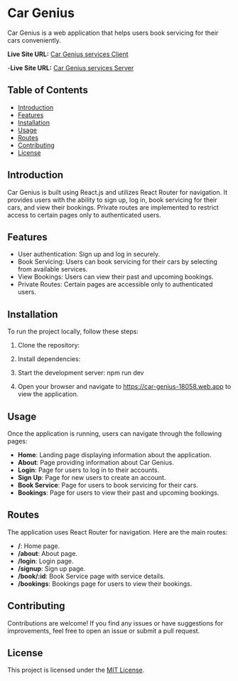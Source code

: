  # Car Genius

Car Genius is a web application that helps users book servicing for their cars conveniently.
 

**Live Site URL:** [Car Genius services Client](https://car-genius-18058.web.app)
 
-**Live Site URL:** [Car Genius services Server](https://car-genius-server-omega.vercel.app)
 

## Table of Contents
- [Introduction](#introduction)
- [Features](#features)
- [Installation](#installation)
- [Usage](#usage)
- [Routes](#routes)
- [Contributing](#contributing)
- [License](#license)

## Introduction

Car Genius is built using React.js and utilizes React Router for navigation. It provides users with the ability to sign up, log in, book servicing for their cars, and view their bookings. Private routes are implemented to restrict access to certain pages only to authenticated users.

## Features

- User authentication: Sign up and log in securely.
- Book Servicing: Users can book servicing for their cars by selecting from available services.
- View Bookings: Users can view their past and upcoming bookings.
- Private Routes: Certain pages are accessible only to authenticated users.

## Installation

To run the project locally, follow these steps:

1. Clone the repository:


2. Install dependencies:


3. Start the development server: npm run dev


4. Open your browser and navigate to https://car-genius-18058.web.app to view the application.

## Usage

Once the application is running, users can navigate through the following pages:

- **Home**: Landing page displaying information about the application.
- **About**: Page providing information about Car Genius.
- **Login**: Page for users to log in to their accounts.
- **Sign Up**: Page for new users to create an account.
- **Book Service**: Page for users to book servicing for their cars.
- **Bookings**: Page for users to view their past and upcoming bookings.

## Routes

The application uses React Router for navigation. Here are the main routes:

- **/**: Home page.
- **/about**: About page.
- **/login**: Login page.
- **/signup**: Sign up page.
- **/book/:id**: Book Service page with service details.
- **/bookings**: Bookings page for users to view their bookings.

## Contributing

Contributions are welcome! If you find any issues or have suggestions for improvements, feel free to open an issue or submit a pull request.

## License

This project is licensed under the [MIT License](LICENSE).
